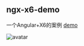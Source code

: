 ## ngx-x6-demo
一个Angular+X6的案例
[demo](https://enochgao.github.io/ngx-x6/)

![avatar](https://file.qingflow.com/uploads/file/c084aad9-7fba-484a-959a-05fdca4fe1aa.png)

